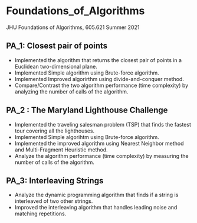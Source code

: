 # Foundations_of_Algorithms
JHU Foundations of Algorithms, 605.621 Summer 2021

## PA_1:  Closest pair of points
* Implemented the algorithm that returns the closest pair of points in a Euclidean two-dimensional plane.
* Implemented Simple algorithm using Brute-force algorithm.
* Implemented Improved algorirthm using divide-and-conquer method. 
* Compare/Contrast the two algorithm performance (time complexity) by analyzing the number of calls of the algorithm. 

## PA_2 : The Maryland Lighthouse Challenge
* Implemented the traveling salesman problem (TSP) that finds the fastest tour covering all the lighthouses.
* Implemented Simple algorihtm using Brute-force algorithm.
* Implemented the improved algorithm using Nearest Neighbor method and Multi-Fragment Heuristic method. 
* Analyze the algorithm performance (time complexity) by measuring the number of calls of the algorithm. 

## PA_3: Interleaving Strings
* Analyze the dynamic programming algorithm that finds if a string is interleaved of two other strings.
* Improved the interleaving algorithm that handles leading noise and matching repetitions.

